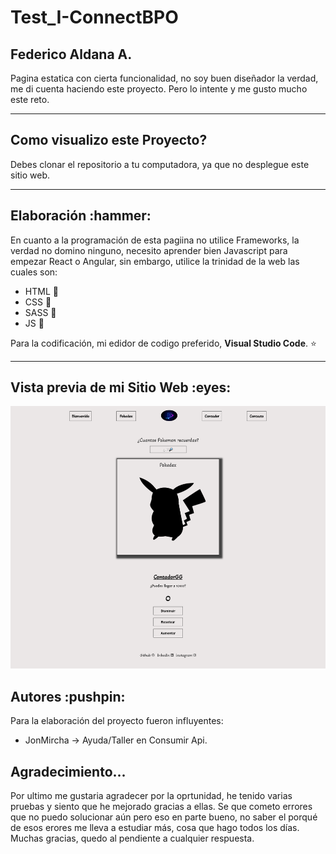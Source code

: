 <h1>Test_I-ConnectBPO</h1>

<h2>Federico Aldana A.</h2>

Pagina estatica con cierta funcionalidad, no soy buen diseñador la verdad, me di cuenta haciendo este proyecto.
Pero lo intente y me gusto mucho este reto.

<hr>

<h2>Como visualizo este Proyecto?</h2>

Debes clonar el repositorio a tu computadora, ya que no desplegue este sitio web.

<hr>

<h2>Elaboración :hammer:</h2>

En cuanto a la programación de esta pagiina no utilice Frameworks, la verdad no domino ninguno, necesito aprender bien Javascript para empezar React o Angular, sin embargo, utilice la trinidad de la web las cuales son:

- HTML :sparkler:
- CSS :balloon:
- SASS :balloon:
- JS :crystal_ball:

Para la codificación, mi edidor de codigo preferido, <b>Visual Studio Code</b>. :star:

<hr>

<h2>Vista previa de mi Sitio Web :eyes:</h2>

<img src="/assets/SitioWebPrevia.png" style="widht: 100%; height: 420px;"/>

<h2>Autores :pushpin:</h2>

Para la elaboración del proyecto fueron influyentes:

- JonMircha -> Ayuda/Taller en Consumir Api.

<h2>Agradecimiento...</h2>

Por ultimo me gustaria agradecer por la oprtunidad, he tenido varias pruebas y siento que he mejorado gracias a ellas.
Se que cometo errores que no puedo solucionar aún pero eso en parte bueno, no saber el porqué de esos erores me lleva a estudiar más, cosa que hago todos los días.
Muchas gracias, quedo al pendiente a cualquier respuesta.
